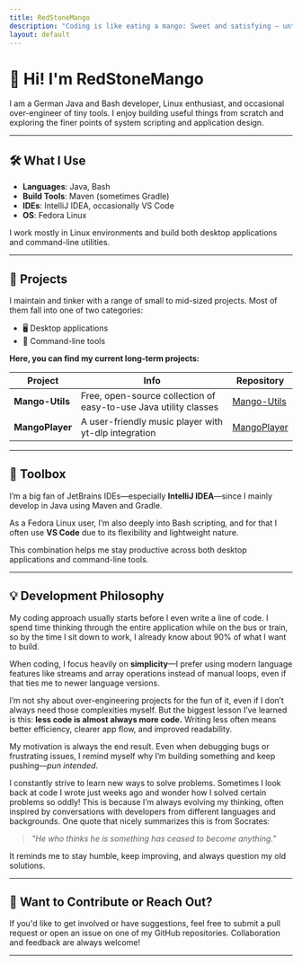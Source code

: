 ```yaml
---
title: RedStoneMango
description: "Coding is like eating a mango: Sweet and satisfying — until you hit that one bug at the core."
layout: default
---
```


# 🥭 Hi! I'm **RedStoneMango**

 I am a German Java and Bash developer, Linux enthusiast, and occasional over-engineer of tiny tools. I enjoy building useful things from scratch and exploring the finer points of system scripting and application design.

---

## 🛠️ What I Use

- **Languages**: Java, Bash  
- **Build Tools**: Maven (sometimes Gradle)  
- **IDEs**: IntelliJ IDEA, occasionally VS Code  
- **OS**: Fedora Linux  

I work mostly in Linux environments and build both desktop applications and command-line utilities.

---

## 🧩 Projects

I maintain and tinker with a range of small to mid-sized projects. Most of them fall into one of two categories:

- 🖥️ Desktop applications  
- 📜 Command-line tools  

**Here, you can find my current long-term projects:**

| Project       | Info                                                    | Repository                                                     |
|---------------|---------------------------------------------------------|----------------------------------------------------------------|
| **Mango-Utils** | Free, open-source collection of easy-to-use Java utility classes | <a href="https://github.com/RedStoneMango/Mango-Utils" target="_blank" rel="noopener noreferrer">Mango-Utils</a> |
| **MangoPlayer**  | A user-friendly music player with yt-dlp integration | <a href="https://github.com/RedStoneMango/MangoPlayer" target="_blank" rel="noopener noreferrer">MangoPlayer</a> |

---

## 🧰 Toolbox

I’m a big fan of JetBrains IDEs—especially **IntelliJ IDEA**—since I mainly develop in Java using Maven and Gradle.  

As a Fedora Linux user, I’m also deeply into Bash scripting, and for that I often use **VS Code** due to its flexibility and lightweight nature.

This combination helps me stay productive across both desktop applications and command-line tools.

---

## 💡 Development Philosophy

My coding approach usually starts before I even write a line of code. I spend time thinking through the entire application while on the bus or train, so by the time I sit down to work, I already know about 90% of what I want to build.

When coding, I focus heavily on **simplicity**—I prefer using modern language features like streams and array operations instead of manual loops, even if that ties me to newer language versions.  

I’m not shy about over-engineering projects for the fun of it, even if I don’t always need those complexities myself. But the biggest lesson I’ve learned is this: **less code is almost always more code.** Writing less often means better efficiency, clearer app flow, and improved readability.

My motivation is always the end result. Even when debugging bugs or frustrating issues, I remind myself why I’m building something and keep pushing—_pun intended_.

I constantly strive to learn new ways to solve problems. Sometimes I look back at code I wrote just weeks ago and wonder how I solved certain problems so oddly! This is because I’m always evolving my thinking, often inspired by conversations with developers from different languages and backgrounds. One quote that nicely summarizes this is from Socrates:
> *"He who thinks he is something has ceased to become anything."*

It reminds me to stay humble, keep improving, and always question my old solutions.

---

## 💬 Want to Contribute or Reach Out?

If you'd like to get involved or have suggestions, feel free to submit a pull request or open an issue on one of my GitHub repositories. Collaboration and feedback are always welcome!

---
